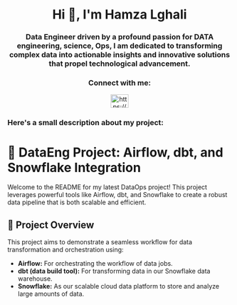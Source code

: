 <h1 align="center">Hi 👋, I'm Hamza Lghali</h1>
<h3 align="center">Data Engineer driven by a profound passion for DATA engineering, science, Ops, I am dedicated to transforming complex data into actionable insights and innovative solutions that propel technological advancement.</h3>

<h3 align="center">Connect with me:</h3>
<p align="center">
<a href="https://www.linkedin.com/in/hamza-lghali" target="blank"><img align="center" src="https://raw.githubusercontent.com/rahuldkjain/github-profile-readme-generator/master/src/images/icons/Social/linked-in-alt.svg" alt="https://www.linkedin.com/in/hamza-lghali/" height="30" width="40" /></a>
</p>

<h3 align="left">Here's a small description about my project:</h3>
<p align="center">

  # 🔭 DataEng Project: Airflow, dbt, and Snowflake Integration

Welcome to the README for my latest DataOps project! This project leverages powerful tools like Airflow, dbt, and Snowflake to create a robust data pipeline that is both scalable and efficient.

## 🌟 Project Overview

This project aims to demonstrate a seamless workflow for data transformation and orchestration using:
- **Airflow:** For orchestrating the workflow of data jobs.
- **dbt (data build tool):** For transforming data in our Snowflake data warehouse.
- **Snowflake:** As our scalable cloud data platform to store and analyze large amounts of data.

</p>
